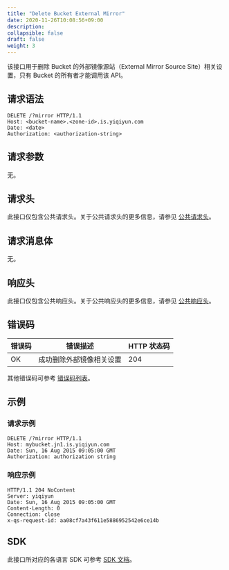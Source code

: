 ```yaml
---
title: "Delete Bucket External Mirror"
date: 2020-11-26T10:08:56+09:00
description:
collapsible: false
draft: false
weight: 3
---
```


该接口用于删除 Bucket 的外部镜像源站（External Mirror Source Site）相关设置，只有 Bucket 的所有者才能调用该 API。

## 请求语法

```http
DELETE /?mirror HTTP/1.1
Host: <bucket-name>.<zone-id>.is.yiqiyun.com
Date: <date>
Authorization: <authorization-string>
```

## 请求参数

无。

## 请求头

此接口仅包含公共请求头。关于公共请求头的更多信息，请参见 [公共请求头](/storage/object-storage/api/common_header/#请求头字段-request-header)。

## 请求消息体

无。

## 响应头

此接口仅包含公共响应头。关于公共响应头的更多信息，请参见 [公共响应头](/storage/object-storage/api/common_header/#响应头字段-response-header)。

## 错误码

| 错误码 | 错误描述 | HTTP 状态码 |
| --- | --- | --- |
| OK | 成功删除外部镜像相关设置 | 204 |

其他错误码可参考 [错误码列表](/storage/object-storage/api/error_code/#错误码列表)。

## 示例

### 请求示例

```http
DELETE /?mirror HTTP/1.1
Host: mybucket.jn1.is.yiqiyun.com
Date: Sun, 16 Aug 2015 09:05:00 GMT
Authorization: authorization string
```

### 响应示例

```http
HTTP/1.1 204 NoContent
Server: yiqiyun
Date: Sun, 16 Aug 2015 09:05:00 GMT
Content-Length: 0
Connection: close
x-qs-request-id: aa08cf7a43f611e5886952542e6ce14b
```

## SDK

此接口所对应的各语言 SDK 可参考 [SDK 文档](/storage/object-storage/sdk/)。